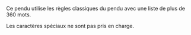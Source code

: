 Ce pendu utilise les règles classiques du pendu avec une liste de plus de 360 mots.

Les caractères spéciaux ne sont pas pris en charge.